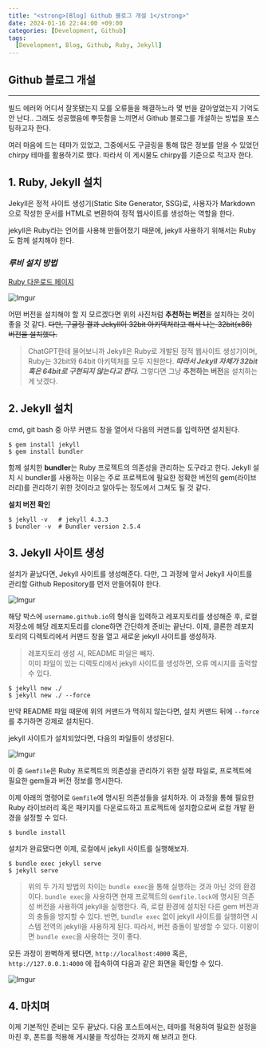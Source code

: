 ```yaml
---
title: "<strong>[Blog] Github 블로그 개설 1</strong>"
date: 2024-01-16 22:44:00 +09:00
categories: [Development, Github]
tags:
  [Development, Blog, Github, Ruby, Jekyll]
---
```

## **Github 블로그 개설**
***

빌드 에러와 어디서 잘못됐는지 모를 오류들을 해결하느라 몇 번을 갈아엎었는지 기억도 안 난다.. 그래도 성공했음에 뿌듯함을 느끼면서 Github 블로그를 개설하는 방법을 포스팅하고자 한다.

여러 마음에 드는 테마가 있었고, 그중에서도 구글링을 통해 많은 정보를 얻을 수 있었던 chirpy 테마를 활용하기로 했다. 따라서 이 게시물도 chirpy를 기준으로 적고자 한다.
<br>

## **1. Ruby, Jekyll 설치**
Jekyll은 정적 사이트 생성기(Static Site Generator, SSG)로, 사용자가 Markdown으로 작성한 문서를 HTML로 변환하여 정적 웹사이트를 생성하는 역할을 한다.

jekyll은 Ruby라는 언어를 사용해 만들어졌기 때문에, jekyll 사용하기 위해서는 Ruby도 함께 설치해야 한다.
<br>

### ***루비 설치 방법***
[Ruby 다운로드 페이지](https://rubyinstaller.org/downloads/)
<br>

![Imgur](https://i.imgur.com/lty32pi.png)
<br>

어떤 버전을 설치해야 할 지 모르겠다면 위의 사진처럼 **추천하는 버전**을 설치하는 것이 좋을 것 같다. ~~다만, 구글링 결과 Jekyll이 32bit 아키텍처라고 해서 나는 32bit(x86) 버전을 설치했다.~~

> ChatGPT한테 물어보니까 Jekyll은 Ruby로 개발된 정적 웹사이트 생성기이며, Ruby는 32bit와 64bit 아키텍처를 모두 지원한다. ***따라서 Jekyll 자체가 32bit 혹은 64bit로 구현되지 않는다고 한다.*** 그렇다면 그냥 **추천하는 버전**을 설치하는 게 낫겠다.

## **2. Jekyll 설치**
cmd, git bash 중 아무 커맨드 창을 열어서 다음의 커맨드를 입력하면 설치된다.

```shell
$ gem install jekyll
$ gem install bundler
```
 
함께 설치한 **bundler**는 Ruby 프로젝트의 의존성을 관리하는 도구라고 한다. Jekyll 설치 시 bundler를 사용하는 이유는 주로 프로젝트에 필요한 정확한 버전의 gem(라이브러리)를 관리하기 위한 것이라고 알아두는 정도에서 그쳐도 될 것 같다.

**설치 버전 확인**
```shell
$ jekyll -v   # jekyll 4.3.3
$ bundler -v  # Bundler version 2.5.4
```

## **3. Jekyll 사이트 생성**
설치가 끝났다면, Jekyll 사이트를 생성해준다. 다만, 그 과정에 앞서 Jekyll 사이트를 관리할 Github Repository를 먼저 만들어줘야 한다.
<br>

![Imgur](https://i.imgur.com/hGQAGxV.png)
<br>

해당 박스에 `username.github.io`의 형식을 입력하고 레포지토리를 생성해준 후, 로컬 저장소에 해당 레포지토리를 clone하면 간단하게 준비는 끝난다. 이제, 클론한 레포지토리의 디렉토리에서 커맨드 창을 열고 새로운 jekyll 사이트를 생성하자.
<br>

> 레포지토리 생성 시, README 파일은 빼자.<br> 이미 파일이 있는 디렉토리에서 jekyll 사이트를 생성하면, 오류 메시지를 출력할 수 있다.

```shell
$ jekyll new ./
$ jekyll new ./ --force
```
만약 README 파일 때문에 위의 커맨드가 먹히지 않는다면, 설치 커맨드 뒤에 `--force`를 추가하면 강제로 설치된다.

jekyll 사이트가 설치되었다면, 다음의 파일들이 생성된다.
<br>

![Imgur](https://i.imgur.com/0gf3Cei.png)
<br>

이 중 `Gemfile`은 Ruby 프로젝트의 의존성을 관리하기 위한 설정 파일로, 프로젝트에 필요한 gem들과 버전 정보를 명시한다.

이제 아래의 명령어로 `Gemfile`에 명시된 의존성들을 설치하자. 이 과정을 통해 필요한 Ruby 라이브러리 혹은 패키지를 다운로드하고 프로젝트에 설치함으로써 로컬 개발 환경을 설정할 수 있다.

```shell
$ bundle install
```

설치가 완료됐다면 이제, 로컬에서 jekyll 사이트를 실행해보자.

```shell
$ bundle exec jekyll serve
$ jekyll serve
```

> 위의 두 가지 방법의 차이는 `bundle exec`을 통해 실행하는 것과 아닌 것의 환경이다. `bundle exec`을 사용하면 현재 프로젝트의 `Gemfile.lock`에 명시된 의존성 버전을 사용하여 jekyll을 실행한다. 즉, 로컬 환경에 설치된 다른 gem 버전과의 충돌을 방지할 수 있다. 반면, `bundle exec` 없이 jekyll 사이트를 실행하면 시스템 전역의 jekyll을 사용하게 된다. 따라서, 버전 충돌이 발생할 수 있다. 이왕이면 `bundle exec`을 사용하는 것이 좋다.

모든 과정이 완벽하게 됐다면, `http://localhost:4000` 혹은, `http://127.0.0.1:4000` 에 접속하여 다음과 같은 화면을 확인할 수 있다.
<br>

![Imgur](https://i.imgur.com/cST85Fd.png)
<br>

## **4. 마치며**
이제 기본적인 준비는 모두 끝났다. 다음 포스트에서는, 테마를 적용하여 필요한 설정을 마친 후, 폰트를 적용해 게시물을 작성하는 것까지 해 보려고 한다.
